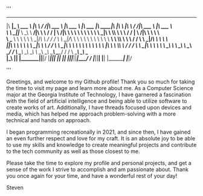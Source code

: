 '''

 ________  _________  _______   ___      ___ _______   ________           ________   ________  ___  ___      ___    ___ _______   ________      
|\   ____\|\___   ___\\  ___ \ |\  \    /  /|\  ___ \ |\   ___  \        |\   ___  \|\   ____\|\  \|\  \    |\  \  /  /|\  ___ \ |\   ___  \    
\ \  \___|\|___ \  \_\ \   __/|\ \  \  /  / | \   __/|\ \  \\ \  \       \ \  \\ \  \ \  \___|\ \  \\\  \   \ \  \/  / | \   __/|\ \  \\ \  \   
 \ \_____  \   \ \  \ \ \  \_|/_\ \  \/  / / \ \  \_|/_\ \  \\ \  \       \ \  \\ \  \ \  \  __\ \  \\\  \   \ \    / / \ \  \_|/_\ \  \\ \  \  
  \|____|\  \   \ \  \ \ \  \_|\ \ \    / /   \ \  \_|\ \ \  \\ \  \       \ \  \\ \  \ \  \|\  \ \  \\\  \   \/  /  /   \ \  \_|\ \ \  \\ \  \ 
    ____\_\  \   \ \__\ \ \_______\ \__/ /     \ \_______\ \__\\ \__\       \ \__\\ \__\ \_______\ \_______\__/  / /      \ \_______\ \__\\ \__\
   |\_________\   \|__|  \|_______|\|__|/       \|_______|\|__| \|__|        \|__| \|__|\|_______|\|_______|\___/ /        \|_______|\|__| \|__|
   \|_________|                                                                                            \|___|/                              
                                                                                                                                                
                                    
'''
                                                                                                                        
Greetings, and welcome to my Github profile! Thank you so much for taking the time to visit my page and learn more about me. As a Computer Science major at the Georgia Institute of Technology, I have garnered a fascination with the field of artificial intelligence and being able to utilize software to create works of art. Additionally, I have threads focused upon devices and media, which has helped me approach problem-solving with a more technical and hands on approach.

I began programming recreationally in 2021, and since then, I have gained an even further respect and love for my craft. It is an absolute joy to be able to use my skills and knowledge to create meaningful projects and contribute to the tech community as well as those closest to me.

Please take the time to explore my profile and personal projects, and get a sense of the work I strive to accomplish and am passionate about. Thank you once again for your time, and have a wonderful rest of your day!


Steven
